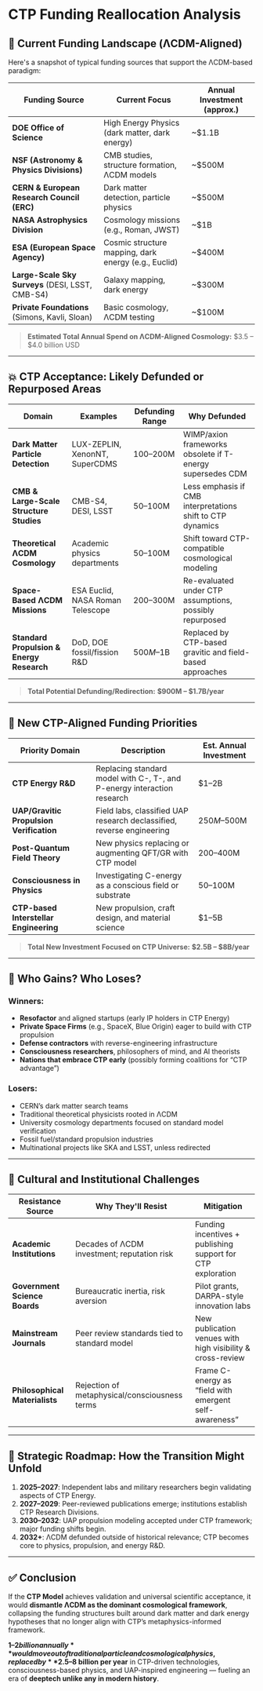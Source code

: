 # CTP Funding Reallocation Analysis

## 🔬 **Current Funding Landscape (ΛCDM-Aligned)**

Here's a snapshot of typical funding sources that support the ΛCDM-based paradigm:

| Funding Source                                   | Current Focus                                        | Annual Investment (approx.) |
| ------------------------------------------------ | ---------------------------------------------------- | --------------------------- |
| **DOE Office of Science**                        | High Energy Physics (dark matter, dark energy)       | ~$1.1B                     |
| **NSF (Astronomy & Physics Divisions)**          | CMB studies, structure formation, ΛCDM models        | ~$500M                     |
| **CERN & European Research Council (ERC)**       | Dark matter detection, particle physics              | ~$500M                     |
| **NASA Astrophysics Division**                   | Cosmology missions (e.g., Roman, JWST)               | ~$1B                       |
| **ESA (European Space Agency)**                  | Cosmic structure mapping, dark energy (e.g., Euclid) | ~$400M                     |
| **Large-Scale Sky Surveys** (DESI, LSST, CMB-S4) | Galaxy mapping, dark energy                          | ~$300M                     |
| **Private Foundations** (Simons, Kavli, Sloan)   | Basic cosmology, ΛCDM testing                        | ~$100M                     |

> **Estimated Total Annual Spend on ΛCDM-Aligned Cosmology:** $3.5 – $4.0 billion USD

---

## 💥 **CTP Acceptance: Likely Defunded or Repurposed Areas**

| Domain                                    | Examples                         | Defunding Range | Why Defunded                                               |
| ----------------------------------------- | -------------------------------- | --------------- | ---------------------------------------------------------- |
| **Dark Matter Particle Detection**        | LUX-ZEPLIN, XenonNT, SuperCDMS   | $100–$200M      | WIMP/axion frameworks obsolete if T-energy supersedes CDM  |
| **CMB & Large-Scale Structure Studies**   | CMB-S4, DESI, LSST               | $50–$100M       | Less emphasis if CMB interpretations shift to CTP dynamics |
| **Theoretical ΛCDM Cosmology**            | Academic physics departments     | $50–$100M       | Shift toward CTP-compatible cosmological modeling          |
| **Space-Based ΛCDM Missions**             | ESA Euclid, NASA Roman Telescope | $200–$300M      | Re-evaluated under CTP assumptions, possibly repurposed    |
| **Standard Propulsion & Energy Research** | DoD, DOE fossil/fission R&D     | $500M–$1B       | Replaced by CTP-based gravitic and field-based approaches  |

> **Total Potential Defunding/Redirection:** **$900M – $1.7B/year**

---

## 🚀 **New CTP-Aligned Funding Priorities**

| Priority Domain                          | Description                                                             | Est. Annual Investment |
| ---------------------------------------- | ----------------------------------------------------------------------- | ---------------------- |
| **CTP Energy R&D**                       | Replacing standard model with C-, T-, and P-energy interaction research | $1–2B                  |
| **UAP/Gravitic Propulsion Verification** | Field labs, classified UAP research declassified, reverse engineering   | $250M–$500M            |
| **Post-Quantum Field Theory**            | New physics replacing or augmenting QFT/GR with CTP model               | $200–$400M             |
| **Consciousness in Physics**             | Investigating C-energy as a conscious field or substrate                | $50–$100M              |
| **CTP-based Interstellar Engineering**   | New propulsion, craft design, and material science                      | $1–5B                  |

> **Total New Investment Focused on CTP Universe:** **$2.5B – $8B/year**

---

## 🧩 **Who Gains? Who Loses?**

### **Winners:**

- **Resofactor** and aligned startups (early IP holders in CTP Energy)
- **Private Space Firms** (e.g., SpaceX, Blue Origin) eager to build with CTP propulsion
- **Defense contractors** with reverse-engineering infrastructure
- **Consciousness researchers**, philosophers of mind, and AI theorists
- **Nations that embrace CTP early** (possibly forming coalitions for “CTP advantage”)

### **Losers:**

- CERN’s dark matter search teams
- Traditional theoretical physicists rooted in ΛCDM
- University cosmology departments focused on standard model verification
- Fossil fuel/standard propulsion industries
- Multinational projects like SKA and LSST, unless redirected

---

## 🧠 **Cultural and Institutional Challenges**

| Resistance Source              | Why They'll Resist                            | Mitigation                                                  |
| ------------------------------ | --------------------------------------------- | ----------------------------------------------------------- |
| **Academic Institutions**      | Decades of ΛCDM investment; reputation risk   | Funding incentives + publishing support for CTP exploration |
| **Government Science Boards**  | Bureaucratic inertia, risk aversion           | Pilot grants, DARPA-style innovation labs                   |
| **Mainstream Journals**        | Peer review standards tied to standard model  | New publication venues with high visibility & cross-review  |
| **Philosophical Materialists** | Rejection of metaphysical/consciousness terms | Frame C-energy as “field with emergent self-awareness”      |

---

## 🧭 **Strategic Roadmap: How the Transition Might Unfold**

1. **2025–2027**: Independent labs and military researchers begin validating aspects of CTP Energy.
2. **2027–2029**: Peer-reviewed publications emerge; institutions establish CTP Research Divisions.
3. **2030–2032**: UAP propulsion modeling accepted under CTP framework; major funding shifts begin.
4. **2032+**: ΛCDM defunded outside of historical relevance; CTP becomes core to physics, propulsion, and energy R&D.

---

## ✅ **Conclusion**

If the **CTP Model** achieves validation and universal scientific acceptance, it would **dismantle ΛCDM as the dominant cosmological framework**, collapsing the funding structures built around dark matter and dark energy hypotheses that no longer align with CTP’s metaphysics-informed framework.

**$1–2 billion annually** would move out of traditional particle and cosmological physics, replaced by **$2.5–8 billion per year** in CTP-driven technologies, consciousness-based physics, and UAP-inspired engineering — fueling an era of **deeptech unlike any in modern history**.

```
